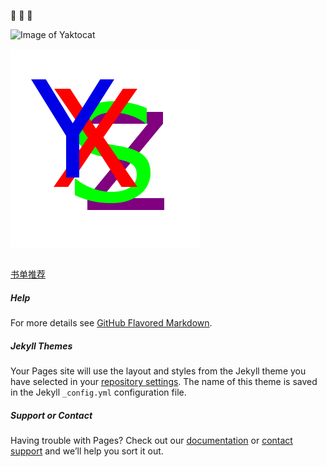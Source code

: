 :santa: :santa: :santa:

![Image of Yaktocat](https://octodex.github.com/images/yaktocat.png)

![yzxs](https://github.com/xuesong/123/blob/master/image/yzxs.png)  

##
[书单推荐](https://github.com/xuesong/wiki/blob/master/book/done/readme.md)




##### Help

For more details see [GitHub Flavored Markdown](https://guides.github.com/features/mastering-markdown/).

##### Jekyll Themes

Your Pages site will use the layout and styles from the Jekyll theme you have selected in your [repository settings](https://github.com/xuesong/xuesong.github.io/settings). The name of this theme is saved in the Jekyll `_config.yml` configuration file.

##### Support or Contact

Having trouble with Pages? Check out our [documentation](https://docs.github.com/categories/github-pages-basics/) or [contact support](https://github.com/contact) and we’ll help you sort it out.
